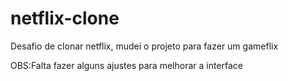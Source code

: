 # netflix-clone
Desafio de clonar netflix, mudei o projeto para fazer um gameflix

OBS:Falta fazer alguns ajustes para melhorar a interface
